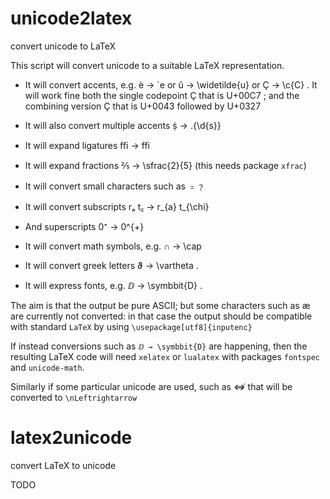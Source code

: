 unicode2latex
=============

convert unicode to LaTeX

This script will convert unicode to a suitable LaTeX representation.

- It will convert accents, e.g. è  → \`e
  or ũ → \widetilde{u}
  or Ç  → \c{C} .
  It will work fine   both the single codepoint Ç that is U+00C7 ;
  and the combining version Ç  that is  U+0043  followed by U+0327

- It will also convert multiple accents ṩ  → \.{\d{s}}

- It will expand ligatures ﬃ → ffi

- It will expand fractions ⅖ → \sfrac{2}{5}
  (this needs package `xfrac`)

- It will convert small characters such as ﹦﹖

- It will convert subscripts rₐ tᵪ → r_{a} t_{\chi}

- And superscripts  0⁺ → 0^{+}

- It will convert math symbols, e.g.  ∩ → \cap

- It will convert greek letters ϑ → \vartheta .

- It will express fonts, e.g.  ⅅ → \symbbit{D} .

The aim is that the output be pure ASCII; but some characters
such as  æ  are currently not converted: in that
case the output should be compatible with standard `LaTeX`
by using `\usepackage[utf8]{inputenc}`

If instead conversions such as  `ⅅ → \symbbit{D}`
are happening, then the resulting LaTeX code
will need `xelatex` or `lualatex` with packages
`fontspec` and `unicode-math`.

Similarly if some particular unicode are used, such
as ⇎ that will be converted to `\nLeftrightarrow`

latex2unicode
=============
convert LaTeX to unicode

TODO

